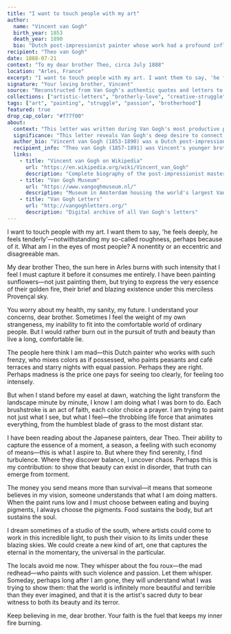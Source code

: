 ```yaml
---
title: "I want to touch people with my art"
author:
  name: "Vincent van Gogh"
  birth_year: 1853
  death_year: 1890
  bio: "Dutch post-impressionist painter whose work had a profound influence on 20th-century art"
recipient: "Theo van Gogh"
date: 1888-07-21
context: "To my dear brother Theo, circa July 1888"
location: "Arles, France"
excerpt: "I want to touch people with my art. I want them to say, 'he feels deeply, he feels tenderly'—notwithstanding my so-called roughness, perhaps because of it. What am I in the eyes of most people? A nonentity or an eccentric and disagreeable man."
signature: "Your loving brother, Vincent"
source: "Reconstructed from Van Gogh's authentic quotes and letters to Theo (Public Domain)"
collections: ["artistic-letters", "brotherly-love", "creative-struggle"]
tags: ["art", "painting", "struggle", "passion", "brotherhood"]
featured: true
drop_cap_color: "#f77f00"
about:
  context: "This letter was written during Van Gogh's most productive period in Arles, where he created some of his most famous works including The Starry Night Over the Rhône and The Bedroom. His brother Theo provided emotional and financial support throughout his career."
  significance: "This letter reveals Van Gogh's deep desire to connect with humanity through his art, despite his struggles with mental illness and social isolation. It shows how artistic vision can persist even in the face of rejection and misunderstanding."
  author_bio: "Vincent van Gogh (1853-1890) was a Dutch post-impressionist painter whose bold colors and emotional honesty influenced countless artists. Though he sold only one painting in his lifetime, he is now considered one of history's greatest artists."
  recipient_info: "Theo van Gogh (1857-1891) was Vincent's younger brother and lifelong supporter. An art dealer in Paris, he provided Vincent with financial support and emotional encouragement throughout his artistic career."
  links:
    - title: "Vincent van Gogh on Wikipedia"
      url: "https://en.wikipedia.org/wiki/Vincent_van_Gogh"
      description: "Complete biography of the post-impressionist master"
    - title: "Van Gogh Museum"
      url: "https://www.vangoghmuseum.nl/"
      description: "Museum in Amsterdam housing the world's largest Van Gogh collection"
    - title: "Van Gogh Letters"
      url: "http://vangoghletters.org/"
      description: "Digital archive of all Van Gogh's letters"
---
```


I want to touch people with my art. I want them to say, 'he feels deeply, he feels tenderly'—notwithstanding my so-called roughness, perhaps because of it. What am I in the eyes of most people? A nonentity or an eccentric and disagreeable man.

My dear brother Theo, the sun here in Arles burns with such intensity that I feel I must capture it before it consumes me entirely. I have been painting sunflowers—not just painting them, but trying to express the very essence of their golden fire, their brief and blazing existence under this merciless Provençal sky.

You worry about my health, my sanity, my future. I understand your concerns, dear brother. Sometimes I feel the weight of my own strangeness, my inability to fit into the comfortable world of ordinary people. But I would rather burn out in the pursuit of truth and beauty than live a long, comfortable lie.

The people here think I am mad—this Dutch painter who works with such frenzy, who mixes colors as if possessed, who paints peasants and café terraces and starry nights with equal passion. Perhaps they are right. Perhaps madness is the price one pays for seeing too clearly, for feeling too intensely.

But when I stand before my easel at dawn, watching the light transform the landscape minute by minute, I know I am doing what I was born to do. Each brushstroke is an act of faith, each color choice a prayer. I am trying to paint not just what I see, but what I feel—the throbbing life force that animates everything, from the humblest blade of grass to the most distant star.

I have been reading about the Japanese painters, dear Theo. Their ability to capture the essence of a moment, a season, a feeling with such economy of means—this is what I aspire to. But where they find serenity, I find turbulence. Where they discover balance, I uncover chaos. Perhaps this is my contribution: to show that beauty can exist in disorder, that truth can emerge from torment.

The money you send means more than survival—it means that someone believes in my vision, someone understands that what I am doing matters. When the paint runs low and I must choose between eating and buying pigments, I always choose the pigments. Food sustains the body, but art sustains the soul.

I dream sometimes of a studio of the south, where artists could come to work in this incredible light, to push their vision to its limits under these blazing skies. We could create a new kind of art, one that captures the eternal in the momentary, the universal in the particular.

The locals avoid me now. They whisper about the fou roux—the mad redhead—who paints with such violence and passion. Let them whisper. Someday, perhaps long after I am gone, they will understand what I was trying to show them: that the world is infinitely more beautiful and terrible than they ever imagined, and that it is the artist's sacred duty to bear witness to both its beauty and its terror.

Keep believing in me, dear brother. Your faith is the fuel that keeps my inner fire burning.